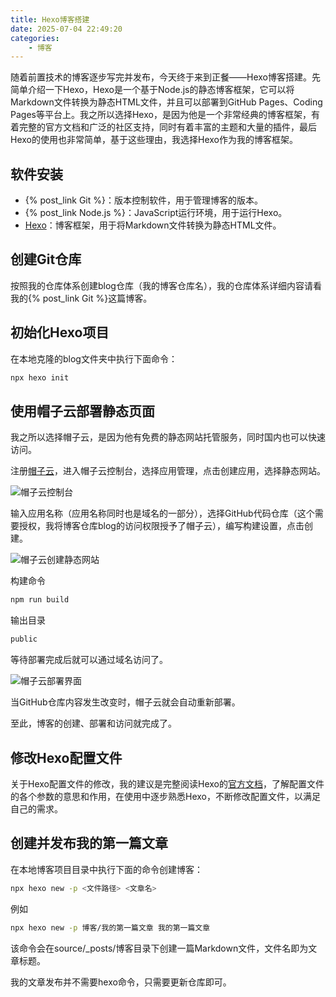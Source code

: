 ```yaml
---
title: Hexo博客搭建
date: 2025-07-04 22:49:20
categories:
    - 博客
---
```

随着前置技术的博客逐步写完并发布，今天终于来到正餐——Hexo博客搭建。先简单介绍一下Hexo，Hexo是一个基于Node.js的静态博客框架，它可以将Markdown文件转换为静态HTML文件，并且可以部署到GitHub Pages、Coding Pages等平台上。我之所以选择Hexo，是因为他是一个非常经典的博客框架，有着完整的官方文档和广泛的社区支持，同时有着丰富的主题和大量的插件，最后Hexo的使用也非常简单，基于这些理由，我选择Hexo作为我的博客框架。

<!-- more -->

## 软件安装

- {% post_link Git %}：版本控制软件，用于管理博客的版本。
- {% post_link Node.js %}：JavaScript运行环境，用于运行Hexo。
- [Hexo](https://hexo.io/zh-cn/)：博客框架，用于将Markdown文件转换为静态HTML文件。

## 创建Git仓库

按照我的仓库体系创建blog仓库（我的博客仓库名），我的仓库体系详细内容请看我的{% post_link Git %}这篇博客。

## 初始化Hexo项目

在本地克隆的blog文件夹中执行下面命令：

```bash
npx hexo init
```

## 使用帽子云部署静态页面

我之所以选择帽子云，是因为他有免费的静态网站托管服务，同时国内也可以快速访问。

注册[帽子云](https://maoziyun.com/)，进入帽子云控制台，选择应用管理，点击创建应用，选择静态网站。

![帽子云控制台](1.png)

输入应用名称（应用名称同时也是域名的一部分），选择GitHub代码仓库（这个需要授权，我将博客仓库blog的访问权限授予了帽子云），编写构建设置，点击创建。

![帽子云创建静态网站](2.png)

构建命令

```bash
npm run build
```

输出目录

```txt
public
```

等待部署完成后就可以通过域名访问了。

![帽子云部署界面](3.png)

当GitHub仓库内容发生改变时，帽子云就会自动重新部署。

至此，博客的创建、部署和访问就完成了。

## 修改Hexo配置文件

关于Hexo配置文件的修改，我的建议是完整阅读Hexo的[官方文档](https://hexo.io/zh-cn/docs/configuration)，了解配置文件的各个参数的意思和作用，在使用中逐步熟悉Hexo，不断修改配置文件，以满足自己的需求。

## 创建并发布我的第一篇文章

在本地博客项目目录中执行下面的命令创建博客：

```bash
npx hexo new -p <文件路径> <文章名>
```

例如

```bash
npx hexo new -p 博客/我的第一篇文章 我的第一篇文章
```

该命令会在source/_posts/博客目录下创建一篇Markdown文件，文件名即为文章标题。

我的文章发布并不需要hexo命令，只需要更新仓库即可。
